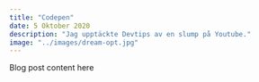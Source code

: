 ```yaml
---
title: "Codepen"
date: 5 Oktober 2020
description: "Jag upptäckte Devtips av en slump på Youtube."
image: "../images/dream-opt.jpg"
---
```


Blog post content here
